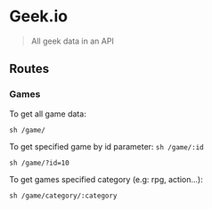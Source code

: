 # Geek.io

> All geek data in an API


## Routes

### Games

To get all game data:

``sh
/game/
``

To get specified game by id parameter:
``sh
/game/:id
``

``sh
/game/?id=10
``

To get games specified category (e.g: rpg, action...):

``sh
/game/category/:category
``
